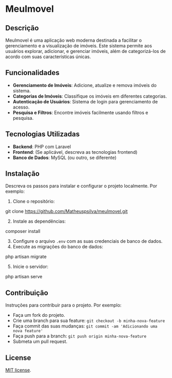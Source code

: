 # MeuImovel

## Descrição
MeuImovel é uma aplicação web moderna destinada a facilitar o gerenciamento e a visualização de imóveis. Este sistema permite aos usuários explorar, adicionar, e gerenciar imóveis, além de categorizá-los de acordo com suas características únicas.

## Funcionalidades
- **Gerenciamento de Imóveis**: Adicione, atualize e remova imóveis do sistema.
- **Categorias de Imóveis**: Classifique os imóveis em diferentes categorias.
- **Autenticação de Usuários**: Sistema de login para gerenciamento de acesso.
- **Pesquisa e Filtros**: Encontre imóveis facilmente usando filtros e pesquisa.

## Tecnologias Utilizadas
- **Backend**: PHP com Laravel
- **Frontend**: (Se aplicável, descreva as tecnologias frontend)
- **Banco de Dados**: MySQL (ou outro, se diferente)

## Instalação
Descreva os passos para instalar e configurar o projeto localmente. Por exemplo:
1. Clone o repositório:

git clone https://github.com/Matheuspsilva/meuImovel.git

2. Instale as dependências:

composer install

3. Configure o arquivo `.env` com as suas credenciais de banco de dados.
4. Execute as migrações do banco de dados:

php artisan migrate

5. Inicie o servidor:

php artisan serve

## Contribuição
Instruções para contribuir para o projeto. Por exemplo:
- Faça um fork do projeto.
- Crie uma branch para sua feature: `git checkout -b minha-nova-feature`
- Faça commit das suas mudanças: `git commit -am 'Adicionando uma nova feature'`
- Faça push para a branch: `git push origin minha-nova-feature`
- Submeta um pull request.

## License

[MIT license](https://opensource.org/licenses/MIT).
